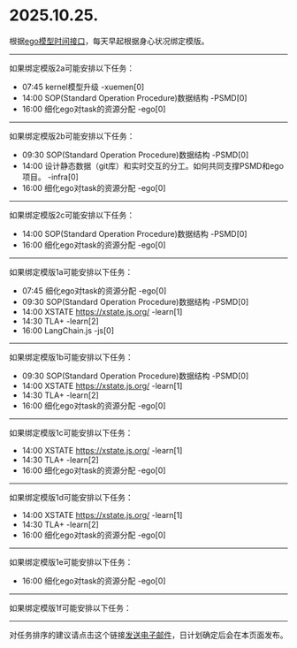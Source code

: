 # 2025.10.25.

根据[ego模型时间接口](https://gitee.com/hyg/blog/blob/master/timeflow.md)，每天早起根据身心状况绑定模版。

---
如果绑定模版2a可能安排以下任务：

- 07:45	kernel模型升级 -xuemen[0]
- 14:00	SOP(Standard Operation Procedure)数据结构 -PSMD[0]
- 16:00	细化ego对task的资源分配 -ego[0]

---
如果绑定模版2b可能安排以下任务：

- 09:30	SOP(Standard Operation Procedure)数据结构 -PSMD[0]
- 14:00	设计静态数据（git库）和实时交互的分工。如何共同支撑PSMD和ego项目。 -infra[0]
- 16:00	细化ego对task的资源分配 -ego[0]

---
如果绑定模版2c可能安排以下任务：

- 14:00	SOP(Standard Operation Procedure)数据结构 -PSMD[0]
- 16:00	细化ego对task的资源分配 -ego[0]

---
如果绑定模版1a可能安排以下任务：

- 07:45	细化ego对task的资源分配 -ego[0]
- 09:30	SOP(Standard Operation Procedure)数据结构 -PSMD[0]
- 14:00	XSTATE https://xstate.js.org/ -learn[1]
- 14:30	TLA+ -learn[2]
- 16:00	LangChain.js -js[0]

---
如果绑定模版1b可能安排以下任务：

- 09:30	SOP(Standard Operation Procedure)数据结构 -PSMD[0]
- 14:00	XSTATE https://xstate.js.org/ -learn[1]
- 14:30	TLA+ -learn[2]
- 16:00	细化ego对task的资源分配 -ego[0]

---
如果绑定模版1c可能安排以下任务：

- 14:00	XSTATE https://xstate.js.org/ -learn[1]
- 14:30	TLA+ -learn[2]
- 16:00	细化ego对task的资源分配 -ego[0]

---
如果绑定模版1d可能安排以下任务：

- 14:00	XSTATE https://xstate.js.org/ -learn[1]
- 14:30	TLA+ -learn[2]
- 16:00	细化ego对task的资源分配 -ego[0]

---
如果绑定模版1e可能安排以下任务：

- 16:00	细化ego对task的资源分配 -ego[0]

---
如果绑定模版1f可能安排以下任务：


---
对任务排序的建议请点击这个链接<a href="mailto:huangyg@mars22.com?subject=关于2025.10.25.任务排序的建议&body=date: 2025.10.25.%0D%0Afile: ../../blog/release/time/d.20251025.md%0D%0A---请勿修改邮件主题及以上内容---%0D%0A">发送电子邮件</a>，日计划确定后会在本页面发布。